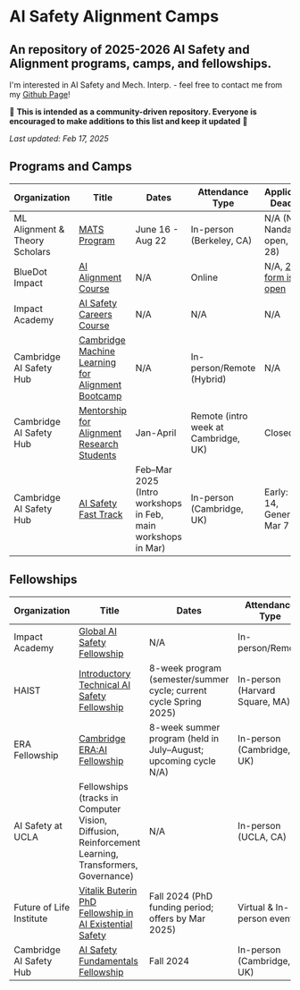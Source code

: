 # AI Safety Alignment Camps 
An repository of 2025-2026 AI Safety and Alignment programs, camps, and fellowships. 
---
I'm interested in AI Safety and Mech. Interp. - feel free to contact me from my [Github Page](https://github.com/kutay25)!

🙏 **This is intended as a community-driven repository. Everyone is encouraged to make additions to this list and keep it updated** 🙏

_Last updated: Feb 17, 2025_

## Programs and Camps
| Organization                      | Title                                                                                                   | Dates                                                                                           | Attendance Type                        | Application Deadline                         |
| ----------------------------------| ------------------------------------------------------------------------------------------------------- | ----------------------------------------------------------------------------------------------- | -------------------------------------- | -------------------------------------------- |
| ML Alignment & Theory Scholars    | [MATS Program](https://www.matsprogram.org/)                                                                          | June 16 - Aug 22                                               | In-person (Berkeley, CA)                 | N/A (Neel Nanda is open, Feb 28)                                  |
| BlueDot Impact                    | [AI Alignment Course](https://aisafetyfundamentals.com/alignment/)                                                    | N/A                                                            | Online                                   | N/A, [2025 form is open](https://forms.bluedot.org/NliceQmUvMTfPDkVIYJy)                                  |
| Impact Academy                    | [AI Safety Careers Course](https://impactacademy.org/)                                                                | N/A                                                            | N/A                                      | N/A                                          |
| Cambridge AI Safety Hub           | [Cambridge Machine Learning for Alignment Bootcamp](https://www.cambridgeaisafety.org/camlab)                         | N/A                                                            | In-person/Remote (Hybrid)                | N/A                                          |
| Cambridge AI Safety Hub           | [Mentorship for Alignment Research Students](https://www.cambridgeaisafety.org/mars)                                  | Jan-April                                                      | Remote (intro week at Cambridge, UK)     | Closed |
| Cambridge AI Safety Hub           | [AI Safety Fast Track](https://www.cambridgeaisafety.org/ai-safety-fast-track)                                        | Feb–Mar 2025 (Intro workshops in Feb, main workshops in Mar)   | In-person (Cambridge, UK)                | Early: Feb 14, General: Mar 7 |

## Fellowships
| Organization                      | Title                                                                                                   | Dates                                                                                           | Attendance Type                        | Application Deadline                         |
| ----------------------------------| ------------------------------------------------------------------------------------------------------- | ----------------------------------------------------------------------------------------------- | -------------------------------------- | -------------------------------------------- |
| Impact Academy                    | [Global AI Safety Fellowship](https://globalaisafetyfellowship.com/)                                                  | N/A                                                                                             | In-person/Remote                       | N/A                                          |
| HAIST                             | [Introductory Technical AI Safety Fellowship](https://haist.ai/tech-fellowship)                                       | 8-week program (semester/summer cycle; current cycle Spring 2025)                               | In-person (Harvard Square, MA)         | Feb 4, 2025 at 11:59pm ET                     |
| ERA Fellowship                    | [Cambridge ERA:AI Fellowship](https://erafellowship.org/)                                                             | 8-week summer program (held in July–August; upcoming cycle N/A)                                 | In-person (Cambridge, UK)              | N/A                                          |
| AI Safety at UCLA                 | Fellowships (tracks in Computer Vision, Diffusion, Reinforcement Learning, Transformers, Governance)                  | N/A                                                    | In-person (UCLA, CA)                   | N/A                                          |
| Future of Life Institute          | [Vitalik Buterin PhD Fellowship in AI Existential Safety](https://futureoflife.org/grant-program/phd-fellowships/)    | Fall 2024 (PhD funding period; offers by Mar 2025)                                              | Virtual & In-person events | Nov 20, 2024                          |
| Cambridge AI Safety Hub           | [AI Safety Fundamentals Fellowship](https://www.cambridgeaisafety.org/intro)                                          | Fall 2024                                                                                       | In-person (Cambridge, UK)              | Wed 16 Oct 23:59 GMT                         |

